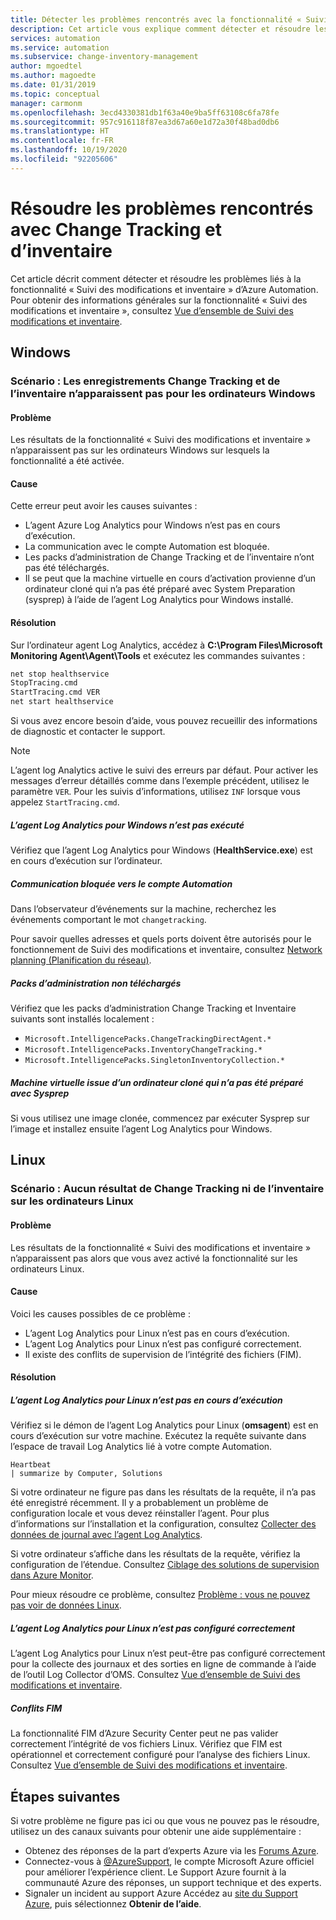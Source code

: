 ```yaml
---
title: Détecter les problèmes rencontrés avec la fonctionnalité « Suivi des modifications et inventaire » d’Azure Automation
description: Cet article vous explique comment détecter et résoudre les problèmes liés à la fonctionnalité « Suivi des modifications et inventaire » d’Azure Automation.
services: automation
ms.service: automation
ms.subservice: change-inventory-management
author: mgoedtel
ms.author: magoedte
ms.date: 01/31/2019
ms.topic: conceptual
manager: carmonm
ms.openlocfilehash: 3ecd4330381db1f63a40e9ba5ff63108c6fa78fe
ms.sourcegitcommit: 957c916118f87ea3d67a60e1d72a30f48bad0db6
ms.translationtype: HT
ms.contentlocale: fr-FR
ms.lasthandoff: 10/19/2020
ms.locfileid: "92205606"
---
```

# <a name="troubleshoot-change-tracking-and-inventory-issues"></a>Résoudre les problèmes rencontrés avec Change Tracking et d’inventaire

Cet article décrit comment détecter et résoudre les problèmes liés à la fonctionnalité « Suivi des modifications et inventaire » d’Azure Automation. Pour obtenir des informations générales sur la fonctionnalité « Suivi des modifications et inventaire », consultez [Vue d’ensemble de Suivi des modifications et inventaire](../change-tracking/overview.md).

## <a name="windows"></a>Windows

### <a name="scenario-change-tracking-and-inventory-records-arent-showing-for-windows-machines"></a><a name="records-not-showing-windows"></a>Scénario : Les enregistrements Change Tracking et de l’inventaire n’apparaissent pas pour les ordinateurs Windows

#### <a name="issue"></a>Problème

Les résultats de la fonctionnalité « Suivi des modifications et inventaire » n’apparaissent pas sur les ordinateurs Windows sur lesquels la fonctionnalité a été activée.

#### <a name="cause"></a>Cause

Cette erreur peut avoir les causes suivantes :

* L’agent Azure Log Analytics pour Windows n’est pas en cours d’exécution.
* La communication avec le compte Automation est bloquée.
* Les packs d’administration de Change Tracking et de l’inventaire n’ont pas été téléchargés.
* Il se peut que la machine virtuelle en cours d’activation provienne d’un ordinateur cloné qui n’a pas été préparé avec System Preparation (sysprep) à l’aide de l’agent Log Analytics pour Windows installé.

#### <a name="resolution"></a>Résolution

Sur l’ordinateur agent Log Analytics, accédez à **C:\Program Files\Microsoft Monitoring Agent\Agent\Tools** et exécutez les commandes suivantes :

```cmd
net stop healthservice
StopTracing.cmd
StartTracing.cmd VER
net start healthservice
```

Si vous avez encore besoin d’aide, vous pouvez recueillir des informations de diagnostic et contacter le support.

> [!NOTE]
> L’agent log Analytics active le suivi des erreurs par défaut. Pour activer les messages d’erreur détaillés comme dans l’exemple précédent, utilisez le paramètre `VER`. Pour les suivis d’informations, utilisez `INF` lorsque vous appelez `StartTracing.cmd`.

##### <a name="log-analytics-agent-for-windows-not-running"></a>L’agent Log Analytics pour Windows n’est pas exécuté

Vérifiez que l’agent Log Analytics pour Windows (**HealthService.exe**) est en cours d’exécution sur l’ordinateur.

##### <a name="communication-to-automation-account-blocked"></a>Communication bloquée vers le compte Automation

Dans l’observateur d’événements sur la machine, recherchez les événements comportant le mot `changetracking`.

Pour savoir quelles adresses et quels ports doivent être autorisés pour le fonctionnement de Suivi des modifications et inventaire, consultez [Network planning (Planification du réseau)](../automation-hybrid-runbook-worker.md#network-planning).

##### <a name="management-packs-not-downloaded"></a>Packs d’administration non téléchargés

Vérifiez que les packs d’administration Change Tracking et Inventaire suivants sont installés localement :

* `Microsoft.IntelligencePacks.ChangeTrackingDirectAgent.*`
* `Microsoft.IntelligencePacks.InventoryChangeTracking.*`
* `Microsoft.IntelligencePacks.SingletonInventoryCollection.*`

##### <a name="vm-from-cloned-machine-that-has-not-been-sysprepped"></a>Machine virtuelle issue d’un ordinateur cloné qui n’a pas été préparé avec Sysprep

Si vous utilisez une image clonée, commencez par exécuter Sysprep sur l’image et installez ensuite l’agent Log Analytics pour Windows.

## <a name="linux"></a>Linux

### <a name="scenario-no-change-tracking-and-inventory-results-on-linux-machines"></a>Scénario : Aucun résultat de Change Tracking ni de l’inventaire sur les ordinateurs Linux

#### <a name="issue"></a>Problème

Les résultats de la fonctionnalité « Suivi des modifications et inventaire » n’apparaissent pas alors que vous avez activé la fonctionnalité sur les ordinateurs Linux. 

#### <a name="cause"></a>Cause
Voici les causes possibles de ce problème :
* L’agent Log Analytics pour Linux n’est pas en cours d’exécution.
* L’agent Log Analytics pour Linux n’est pas configuré correctement.
* Il existe des conflits de supervision de l’intégrité des fichiers (FIM).

#### <a name="resolution"></a>Résolution 

##### <a name="log-analytics-agent-for-linux-not-running"></a>L’agent Log Analytics pour Linux n’est pas en cours d’exécution

Vérifiez si le démon de l’agent Log Analytics pour Linux (**omsagent**) est en cours d’exécution sur votre machine. Exécutez la requête suivante dans l’espace de travail Log Analytics lié à votre compte Automation.

```loganalytics Copy
Heartbeat
| summarize by Computer, Solutions
```

Si votre ordinateur ne figure pas dans les résultats de la requête, il n’a pas été enregistré récemment. Il y a probablement un problème de configuration locale et vous devez réinstaller l’agent. Pour plus d’informations sur l’installation et la configuration, consultez [Collecter des données de journal avec l’agent Log Analytics](../../azure-monitor/platform/log-analytics-agent.md).

Si votre ordinateur s’affiche dans les résultats de la requête, vérifiez la configuration de l’étendue. Consultez [Ciblage des solutions de supervision dans Azure Monitor](../../azure-monitor/insights/solution-targeting.md).

Pour mieux résoudre ce problème, consultez [Problème : vous ne pouvez pas voir de données Linux](../../azure-monitor/platform/agent-linux-troubleshoot.md#issue-you-are-not-seeing-any-linux-data).

##### <a name="log-analytics-agent-for-linux-not-configured-correctly"></a>L’agent Log Analytics pour Linux n’est pas configuré correctement

L’agent Log Analytics pour Linux n’est peut-être pas configuré correctement pour la collecte des journaux et des sorties en ligne de commande à l’aide de l’outil Log Collector d’OMS. Consultez [Vue d’ensemble de Suivi des modifications et inventaire](../change-tracking/overview.md).

##### <a name="fim-conflicts"></a>Conflits FIM

La fonctionnalité FIM d’Azure Security Center peut ne pas valider correctement l’intégrité de vos fichiers Linux. Vérifiez que FIM est opérationnel et correctement configuré pour l’analyse des fichiers Linux. Consultez [Vue d’ensemble de Suivi des modifications et inventaire](../change-tracking/overview.md).

## <a name="next-steps"></a>Étapes suivantes

Si votre problème ne figure pas ici ou que vous ne pouvez pas le résoudre, utilisez un des canaux suivants pour obtenir une aide supplémentaire :

* Obtenez des réponses de la part d’experts Azure via les [Forums Azure](https://azure.microsoft.com/support/forums/).
* Connectez-vous à [@AzureSupport](https://twitter.com/azuresupport), le compte Microsoft Azure officiel pour améliorer l’expérience client. Le Support Azure fournit à la communauté Azure des réponses, un support technique et des experts.
* Signaler un incident au support Azure Accédez au [site du Support Azure](https://azure.microsoft.com/support/options/), puis sélectionnez **Obtenir de l’aide**.
